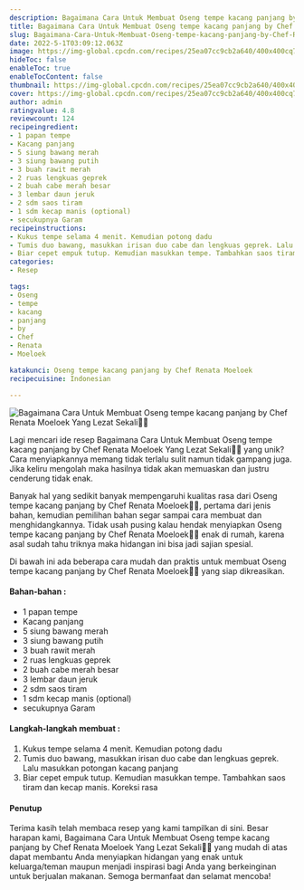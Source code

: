 ```yaml
---
description: Bagaimana Cara Untuk Membuat Oseng tempe kacang panjang by Chef Renata Moeloek Yang Lezat Sekali"
title: Bagaimana Cara Untuk Membuat Oseng tempe kacang panjang by Chef Renata Moeloek Yang Lezat Sekali
slug: Bagaimana-Cara-Untuk-Membuat-Oseng-tempe-kacang-panjang-by-Chef-Renata-Moeloek-Yang-Lezat-Sekali
date: 2022-5-1T03:09:12.063Z
image: https://img-global.cpcdn.com/recipes/25ea07cc9cb2a640/400x400cq70/photo.jpg
hideToc: false
enableToc: true
enableTocContent: false
thumbnail: https://img-global.cpcdn.com/recipes/25ea07cc9cb2a640/400x400cq70/photo.jpg
cover: https://img-global.cpcdn.com/recipes/25ea07cc9cb2a640/400x400cq70/photo.jpg
author: admin
ratingvalue: 4.8
reviewcount: 124
recipeingredient:
- 1 papan tempe
- Kacang panjang
- 5 siung bawang merah
- 3 siung bawang putih
- 3 buah rawit merah
- 2 ruas lengkuas geprek
- 2 buah cabe merah besar
- 3 lembar daun jeruk
- 2 sdm saos tiram
- 1 sdm kecap manis (optional)
- secukupnya Garam
recipeinstructions:
- Kukus tempe selama 4 menit. Kemudian potong dadu
- Tumis duo bawang, masukkan irisan duo cabe dan lengkuas geprek. Lalu masukkan potongan kacang panjang
- Biar cepet empuk tutup. Kemudian masukkan tempe. Tambahkan saos tiram dan kecap manis. Koreksi rasa
categories:
- Resep

tags:
- Oseng
- tempe
- kacang
- panjang
- by
- Chef
- Renata
- Moeloek

katakunci: Oseng tempe kacang panjang by Chef Renata Moeloek
recipecuisine: Indonesian

---
```


![Bagaimana Cara Untuk Membuat Oseng tempe kacang panjang by Chef Renata Moeloek Yang Lezat Sekali👩‍🍳](https://img-global.cpcdn.com/recipes/25ea07cc9cb2a640/400x400cq70/photo.jpg)

Lagi mencari ide resep Bagaimana Cara Untuk Membuat Oseng tempe kacang panjang by Chef Renata Moeloek Yang Lezat Sekali👩‍🍳 yang unik? Cara menyiapkannya memang tidak terlalu sulit namun tidak gampang juga. Jika keliru mengolah maka hasilnya tidak akan memuaskan dan justru cenderung tidak enak.

Banyak hal yang sedikit banyak mempengaruhi kualitas rasa dari Oseng tempe kacang panjang by Chef Renata Moeloek👩‍🍳, pertama dari jenis bahan, kemudian pemilihan bahan segar sampai cara membuat dan menghidangkannya. Tidak usah pusing kalau hendak menyiapkan Oseng tempe kacang panjang by Chef Renata Moeloek👩‍🍳 enak di rumah, karena asal sudah tahu triknya maka hidangan ini bisa jadi sajian spesial.

Di bawah ini ada beberapa cara mudah dan praktis untuk membuat Oseng tempe kacang panjang by Chef Renata Moeloek👩‍🍳 yang siap dikreasikan.

<!--inarticleads1-->

#### Bahan-bahan :

- 1 papan tempe
- Kacang panjang
- 5 siung bawang merah
- 3 siung bawang putih
- 3 buah rawit merah
- 2 ruas lengkuas geprek
- 2 buah cabe merah besar
- 3 lembar daun jeruk
- 2 sdm saos tiram
- 1 sdm kecap manis (optional)
- secukupnya Garam

<!--inarticleads2-->

#### Langkah-langkah membuat :

1. Kukus tempe selama 4 menit. Kemudian potong dadu
1. Tumis duo bawang, masukkan irisan duo cabe dan lengkuas geprek. Lalu masukkan potongan kacang panjang
1. Biar cepet empuk tutup. Kemudian masukkan tempe. Tambahkan saos tiram dan kecap manis. Koreksi rasa

#### Penutup

Terima kasih telah membaca resep yang kami tampilkan di sini. Besar harapan kami, Bagaimana Cara Untuk Membuat Oseng tempe kacang panjang by Chef Renata Moeloek Yang Lezat Sekali👩‍🍳 yang mudah di atas dapat membantu Anda menyiapkan hidangan yang enak untuk keluarga/teman maupun menjadi inspirasi bagi Anda yang berkeinginan untuk berjualan makanan. Semoga bermanfaat dan selamat mencoba!